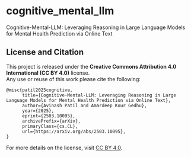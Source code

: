 # cognitive_mental_llm
Cognitive-Mental-LLM: Leveraging Reasoning in Large Language Models for Mental Health Prediction via Online Text

## License and Citation
This project is released under the **Creative Commons Attribution 4.0 International (CC BY 4.0)** license.  
Any use or reuse of this work please cite the following:

```
@misc{patil2025cognitive,
      title={Cognitive-Mental-LLM: Leveraging Reasoning in Large Language Models for Mental Health Prediction via Online Text}, 
      author={Avinash Patil and Amardeep Kour Gedhu},
      year={2025},
      eprint={2503.10095},
      archivePrefix={arXiv},
      primaryClass={cs.CL},
      url={https://arxiv.org/abs/2503.10095}, 
}
```

For more details on the license, visit [CC BY 4.0](https://creativecommons.org/licenses/by/4.0/).


